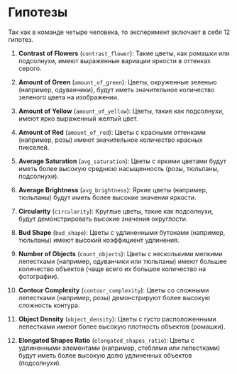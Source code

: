 # Гипотезы
Так как в команде четыре человека, то эксперимент включает в себя 12 гипотез.

1. **Contrast of Flowers** (```contrast_flower```): Такие цветы, как ромашки или подсолнухи, имеют выраженные вариации яркости в оттенках серого.

2. **Amount of Green** (```amount_of_green```): Цветы, окруженные зеленью (например, одуванчики), будут иметь значительное количество зеленого цвета на изображении.

3. **Amount of Yellow** (```amount_of_yellow```): Цветы, такие как подсолнухи, имеют ярко выраженный желтый цвет.

4. **Amount of Red** (```amount_of_red```): Цветы с красными оттенками (например, розы) имеют значительное количество красных пикселей.

5. **Average Saturation** (```avg_saturation```): Цветы с яркими цветами будут иметь более высокую среднюю насыщенность (розы, тюльпаны, подсолнухи).

6. **Average Brightness** (```avg_brightness```): Яркие цветы (например, тюльпаны) будут иметь более высокие значения яркости.

7. **Circularity** (```circularity```): Круглые цветы, такие как подсолнухи, будут демонстрировать высокие значения округлости.

8. **Bud Shape** (```bud_shape```): Цветы с удлиненными бутонами (например, тюльпаны) имеют высокий коэффициент удлинения.

9. **Number of Objects** (```count_objects```): Цветы с несколькими мелкими лепестками (например, одуванчики или тюльпаны) имеют большее количество объектов (чаще всего их большое количество на фотографии).

10. **Contour Complexity** (```contour_complexity```): Цветы со сложными лепестками (например, розы) демонстрируют более высокую сложность контура.

11. **Object Density** (```object_density```): Цветы с густо расположенными лепестками имеют более высокую плотность объектов (ромашки).

12. **Elongated Shapes Ratio** (```elongated_shapes_ratio```): Цветы с удлиненными элементами (например, стеблями или лепестками) будут иметь более высокую долю удлиненных объектов (подсолнухи).